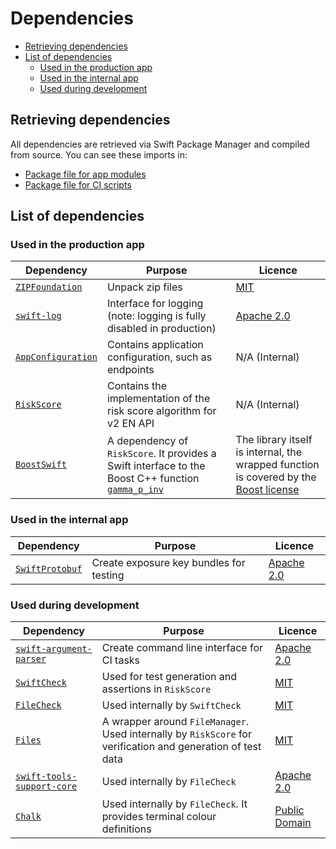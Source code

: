 # Dependencies

<!-- START doctoc generated TOC please keep comment here to allow auto update -->
<!-- DON'T EDIT THIS SECTION, INSTEAD RE-RUN doctoc TO UPDATE -->

- [Retrieving dependencies](#retrieving-dependencies)
- [List of dependencies](#list-of-dependencies)
  - [Used in the production app](#used-in-the-production-app)
  - [Used in the internal app](#used-in-the-internal-app)
  - [Used during development](#used-during-development)

<!-- END doctoc generated TOC please keep comment here to allow auto update -->

## Retrieving dependencies

All dependencies are retrieved via Swift Package Manager and compiled from source. You can see these imports in:

* [Package file for app modules](../NHS-COVID-19/Core/Package.swift)
* [Package file for CI scripts](../Reporting/Package.swift)

## List of dependencies

### Used in the production app

| Dependency | Purpose | Licence |
|-|-|-|
| [`ZIPFoundation`](https://github.com/weichsel/ZIPFoundation) | Unpack zip files | [MIT](https://github.com/weichsel/ZIPFoundation/blob/development/LICENSE) |
| [`swift-log`](https://github.com/apple/swift-log) | Interface for logging (note: logging is fully disabled in production) | [Apache 2.0](https://github.com/apple/swift-log/blob/master/LICENSE.txt) |
| [`AppConfiguration`](https://github.com/nihp-public/covid-19-app-configuration-public.git) | Contains application configuration, such as endpoints | N/A (Internal) |
| [`RiskScore`](https://github.com/nihp-public/riskscore-swift-public) | Contains the implementation of the risk score algorithm for v2 EN API | N/A (Internal) |
| [`BoostSwift`](https://github.com/nihp-public/boostswift-public) |  A dependency of `RiskScore`. It provides a Swift interface to the Boost C++ function [`gamma_p_inv`](https://www.boost.org/doc/libs/1_74_0/libs/math/doc/html/math_toolkit/sf_gamma/igamma_inv.html) |  The library itself is internal, the wrapped function is covered by the [Boost license](https://www.boost.org/users/license.html) |

### Used in the internal app

| Dependency | Purpose | Licence |
|-|-|-|
| [`SwiftProtobuf`](https://github.com/apple/swift-protobuf) | Create exposure key bundles for testing | [Apache 2.0](https://github.com/apple/swift-protobuf/blob/master/LICENSE.txt) |

### Used during development

| Dependency | Purpose | Licence |
|-|-|-|
| [`swift-argument-parser`](https://github.com/apple/swift-argument-parser) | Create command line interface for CI tasks | [Apache 2.0](https://github.com/apple/swift-argument-parser/blob/master/LICENSE.txt) |
| [`SwiftCheck`](https://github.com/typelift/SwiftCheck) | Used for test generation and assertions in `RiskScore` | [MIT](https://github.com/typelift/SwiftCheck/blob/master/LICENSE) |
| [`FileCheck`](https://github.com/llvm-swift/FileCheck) | Used internally by `SwiftCheck` | [MIT](https://github.com/llvm-swift/FileCheck/blob/master/LICENSE) |
| [`Files`](https://github.com/JohnSundell/Files) | A wrapper around `FileManager`. Used internally by `RiskScore` for verification and generation of test data | [MIT](https://github.com/JohnSundell/Files/blob/master/LICENSE) |
| [`swift-tools-support-core`](https://github.com/apple/swift-tools-support-core) | Used internally by `FileCheck` | [Apache 2.0](https://github.com/apple/swift-tools-support-core/blob/main/LICENSE.txt) |
| [`Chalk`](https://github.com/mxcl/Chalk) | Used internally by `FileCheck`. It provides terminal colour definitions | [Public Domain](https://github.com/mxcl/Chalk/blob/master/LICENSE) |
